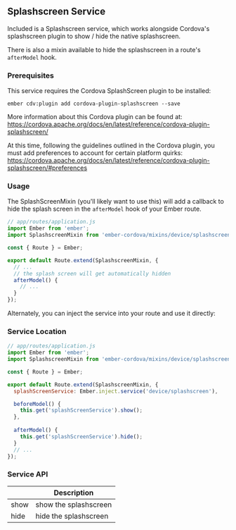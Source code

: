 ## Splashscreen Service

Included is a Splashscreen service, which works alongside Cordova's splashscreen
plugin to show / hide the native splashscreen.

There is also a mixin available to hide the splashscreen in a route's
`afterModel` hook.

### Prerequisites

This service requires the Cordova SplashScreen plugin to be installed:

`ember cdv:plugin add cordova-plugin-splashscreen --save`

More information about this Cordova plugin can be found at: https://cordova.apache.org/docs/en/latest/reference/cordova-plugin-splashscreen/

At this time, following the guidelines outlined in the Cordova plugin, you must add preferences to account for certain platform quirks:
https://cordova.apache.org/docs/en/latest/reference/cordova-plugin-splashscreen/#preferences

### Usage

The SplashScreenMixin (you'll likely want to use this) will add a callback to hide the splash screen in the `afterModel` hook of your Ember route.

```js
// app/routes/application.js
import Ember from 'ember';
import SplashscreenMixin from 'ember-cordova/mixins/device/splashscreen';

const { Route } = Ember;

export default Route.extend(SplashscreenMixin, {
  // ...
  // the splash screen will get automatically hidden
  afterModel() {
    // ...
  }
});
```

Alternately, you can inject the service into your route and use it directly:

### Service Location

```js
// app/routes/application.js
import Ember from 'ember';
import SplashscreenMixin from 'ember-cordova/mixins/device/splashscreen';

const { Route } = Ember;

export default Route.extend(SplashscreenMixin, {
  splashScreenService: Ember.inject.service('device/splashscreen'),

  beforeModel() {
    this.get('splashScreenService').show();
  },
  
  afterModel() {
    this.get('splashScreenService').hide();
  }
  // ...
});
```

### Service API

|   | Description |
|---|-------------|
|show | show the splashscreen|
|hide | hide the splashscreen|
